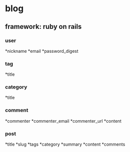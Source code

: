 # blog

## framework: ruby on rails

### user 
*nickname
*email
*password_digest

### tag
*title

### category
*title

### comment
*commenter
*commenter_email
*commenter_url
*content

### post
*title
*slug
*tags
*category
*summary
*content
*comments


